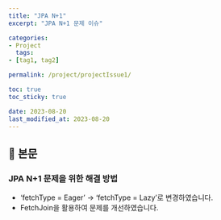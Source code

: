 ```yaml
---
title: "JPA N+1"
excerpt: "JPA N+1 문제 이슈"

categories:
- Project
  tags:
- [tag1, tag2]

permalink: /project/projectIssue1/

toc: true
toc_sticky: true

date: 2023-08-20
last_modified_at: 2023-08-20
---
```


## 🦥 본문

### JPA N+1 문제을 위한 해결 방법
- ‘fetchType = Eager’ → ‘fetchType = Lazy’로 변경하였습니다.
-  FetchJoin을 활용하여 문제를 개선하였습니다.
